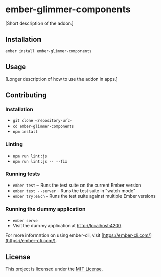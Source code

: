 ember-glimmer-components
==============================================================================

[Short description of the addon.]

Installation
------------------------------------------------------------------------------

```
ember install ember-glimmer-components
```


Usage
------------------------------------------------------------------------------

[Longer description of how to use the addon in apps.]


Contributing
------------------------------------------------------------------------------

### Installation

* `git clone <repository-url>`
* `cd ember-glimmer-components`
* `npm install`

### Linting

* `npm run lint:js`
* `npm run lint:js -- --fix`

### Running tests

* `ember test` – Runs the test suite on the current Ember version
* `ember test --server` – Runs the test suite in "watch mode"
* `ember try:each` – Runs the test suite against multiple Ember versions

### Running the dummy application

* `ember serve`
* Visit the dummy application at [http://localhost:4200](http://localhost:4200).

For more information on using ember-cli, visit [https://ember-cli.com/](https://ember-cli.com/).

License
------------------------------------------------------------------------------

This project is licensed under the [MIT License](LICENSE.md).
